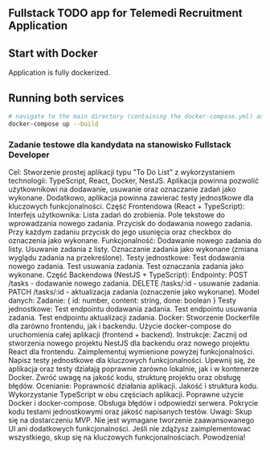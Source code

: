 ## Fullstack TODO app for Telemedi Recruitment Application

## Start with Docker
Application is fully dockerized.
## Running both services
```bash
# navigate to the main directory (containing the docker-compose.yml) and run:
docker-compose up --build
```

### Zadanie testowe dla kandydata na stanowisko Fullstack Developer
Cel: Stworzenie prostej aplikacji typu "To Do List" z wykorzystaniem technologii: TypeScript, React, Docker, NestJS. Aplikacja powinna pozwolić użytkownikowi na dodawanie, usuwanie oraz oznaczanie zadań jako wykonane. Dodatkowo, aplikacja powinna zawierać testy jednostkowe dla kluczowych funkcjonalności.
Część Frontendowa (React + TypeScript):
Interfejs użytkownika:
Lista zadań do zrobienia.
Pole tekstowe do wprowadzania nowego zadania.
Przycisk do dodawania nowego zadania.
Przy każdym zadaniu przycisk do jego usunięcia oraz checkbox do oznaczenia jako wykonane.
Funkcjonalność:
Dodawanie nowego zadania do listy.
Usuwanie zadania z listy.
Oznaczanie zadania jako wykonane (zmiana wyglądu zadania na przekreślone).
Testy jednostkowe:
Test dodawania nowego zadania.
Test usuwania zadania.
Test oznaczania zadania jako wykonane.
Część Backendowa (NestJS + TypeScript):
Endpointy:
POST /tasks - dodawanie nowego zadania.
DELETE /tasks/:id - usuwanie zadania.
PATCH /tasks/:id - aktualizacja zadania (oznaczenie jako wykonane).
Model danych:
Zadanie: { id: number, content: string, done: boolean }
Testy jednostkowe:
Test endpointu dodawania zadania.
Test endpointu usuwania zadania.
Test endpointu aktualizacji zadania.
Docker:
Stworzenie Dockerfile dla zarówno frontendu, jak i backendu.
Użycie docker-compose do uruchomienia całej aplikacji (frontend + backend).
Instrukcje:
Zacznij od stworzenia nowego projektu NestJS dla backendu oraz nowego projektu React dla frontendu.
Zaimplementuj wymienione powyżej funkcjonalności.
Napisz testy jednostkowe dla kluczowych funkcjonalności.
Upewnij się, że aplikacja oraz testy działają poprawnie zarówno lokalnie, jak i w kontenerze Docker.
Zwróć uwagę na jakość kodu, strukturę projektu oraz obsługę błędów.
Ocenianie:
Poprawność działania aplikacji.
Jakość i struktura kodu.
Wykorzystanie TypeScript w obu częściach aplikacji.
Poprawne użycie Docker i docker-compose.
Obsługa błędów i odpowiedzi serwera.
Pokrycie kodu testami jednostkowymi oraz jakość napisanych testów.
Uwagi:
Skup się na dostarczeniu MVP. Nie jest wymagane tworzenie zaawansowanego UI ani dodatkowych funkcjonalności.
Jeśli nie zdążysz zaimplementować wszystkiego, skup się na kluczowych funkcjonalnościach.
Powodzenia!

